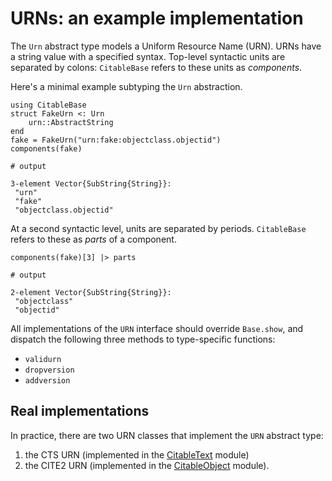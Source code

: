 # URNs: an example implementation

The `Urn` abstract type models a Uniform Resource Name (URN). URNs have a string value with a specified syntax.  Top-level syntactic units are separated by colons: `CitableBase` refers to these units as *components*.

Here's a minimal example subtyping the `Urn` abstraction.

```jldoctest urns
using CitableBase
struct FakeUrn <: Urn
    urn::AbstractString
end
fake = FakeUrn("urn:fake:objectclass.objectid")
components(fake)

# output

3-element Vector{SubString{String}}:
 "urn"
 "fake"
 "objectclass.objectid"
```

At a second syntactic level, units are separated by periods.  `CitableBase` refers to these as *parts* of a component.

```jldoctest urns
components(fake)[3] |> parts

# output

2-element Vector{SubString{String}}:
 "objectclass"
 "objectid"
```



All implementations of the `URN` interface should override `Base.show`, and dispatch the following three methods to type-specific functions:

- `validurn`
- `dropversion`
- `addversion`


## Real implementations

In practice, there are two URN classes that implement the `URN` abstract type:  

1. the CTS URN (implemented in the [CitableText](https://cite-architecture.github.io/CitableText.jl/stable/) module)
2. the CITE2 URN (implemented in the [CitableObject](https://cite-architecture.github.io/CitableObject.jl/stable/) module).

